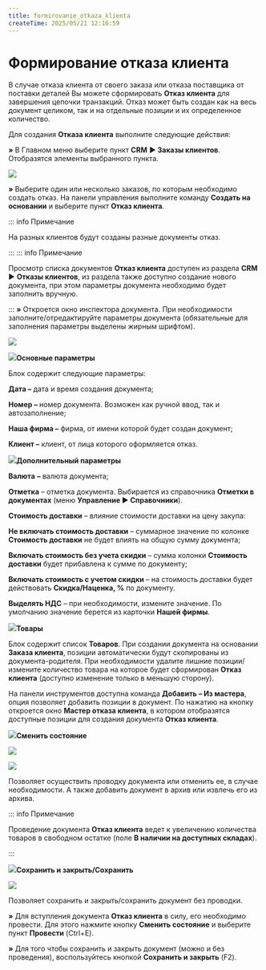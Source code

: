 ```yaml
---
title: formirovanie_otkaza_klienta
createTime: 2025/05/21 12:16:59
---
```

# Формирование отказа клиента

В случае отказа клиента от своего заказа или отказа поставщика от поставки деталей Вы можете сформировать **Отказ клиента** для завершения цепочки транзакций. Отказ может быть создан как на весь документ целиком, так и на отдельные позиции и их определенное количество.

Для создания **Отказа клиента** выполните следующие действия:

**»** В Главном меню выберите пункт **CRM** **► Заказы клиентов**. Отобразятся элементы выбранного пункта. 

![](481.png)

**»** Выберите один или несколько заказов, по которым необходимо создать отказ. На панели управления выполните команду **Создать на основании** и выберите пункт **Отказ клиента**. 

::: info Примечание

На разных клиентов будут созданы разные документы отказ.

:::
::: info Примечание

Просмотр списка документов **Отказ клиента** доступен из раздела **CRM** ► **Отказы клиентов**, из раздела также доступно создание нового документа, при этом параметры документа необходимо будет заполнить вручную.

:::
**»** Откроется окно инспектора документа. При необходимости заполните/отредактируйте параметры документа (обязательные для заполнения параметры выделены жирным шрифтом).

![](482.png)

![](006.png)**Основные параметры**

Блок содержит следующие параметры:

**Дата –** дата и время создания документа;

**Номер –** номер документа. Возможен как ручной ввод, так и автозаполнение;

**Наша фирма –** фирма, от имени которой будет создан документ;

**Клиент –** клиент, от лица которого оформляется отказ.

![](008.png)**Дополнительный параметры**

**Валюта** **–** валюта документа;

**Отметка** – отметка документа. Выбирается из справочника **Отметки в документах** (меню **Управление ► Справочники**).

**Стоимость доставки** – влияние стоимости доставки на цену закупа:

**Не включать стоимость доставки** – суммарное значение по колонке **Стоимость доставки** не будет влиять на общую сумму документа;

**Включать стоимость без учета скидки** – сумма колонки **Стоимость доставки** будет прибавлена к сумме по документу;

**Включать стоимость с учетом скидки** – на стоимость доставки будет действовать **Скидка/Наценка, %** по документу.

**Выделять НДС** – при необходимости, измените значение. По умолчанию значение берется из карточки **Нашей фирмы**.

![](009.png)**Товары**

Блок содержит список **Товаров**. При создании документа на основании **Заказа клиента**, позиции автоматически будут скопированы из документа-родителя. При необходимости удалите лишние позиции/ измените количество товара на которое будет сформирован **Отказ клиента** (доступно изменение только в меньшую сторону).

На панели инструментов доступна команда **Добавить – Из мастера**, опция позволяет добавить позиции в документ. По нажатию на кнопку откроется окно **Мастер отказа клиента**, в котором отобразятся доступные позиции для создания документа **Отказ клиента**.

![](010.png)**Сменить состояние**

![](483.png)

![](189.png)

Позволяет осуществить проводку документа или отменить ее, в случае необходимости.  А также добавить документ в архив или извлечь его из архива.

::: info Примечание

Проведение документа **Отказ клиента** ведет к увеличению количества товаров в свободном остатке (поле **В наличии на доступных складах**).

:::

![](011.png)**Сохранить и закрыть/Сохранить**

![](484.png)

Позволяет сохранить и закрыть/сохранить документ без проводки.

**»** Для вступления документа **Отказ клиента** в силу, его необходимо провести. Для этого нажмите кнопку **Сменить состояние** и выберите пункт **Провести** (Ctrl+E). 

**»** Для того чтобы сохранить и закрыть документ (можно и без проведения), воспользуйтесь кнопкой **Сохранить и закрыть** (F2).

